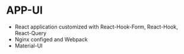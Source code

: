 # APP-UI
 - React application customized with React-Hook-Form, React-Hook, React-Query
 - Nginx configed and Webpack
 - Material-UI

